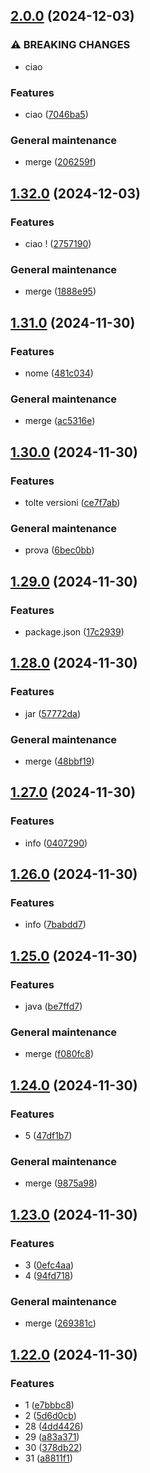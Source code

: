 ## [2.0.0](https://github.com/elisaalbertini/paguroDbRepo/compare/1.32.0...2.0.0) (2024-12-03)

### ⚠ BREAKING CHANGES

* ciao

### Features

* ciao ([7046ba5](https://github.com/elisaalbertini/paguroDbRepo/commit/7046ba59bbf328c0179b59bb519fe643307fe6ed))

### General maintenance

* merge ([206259f](https://github.com/elisaalbertini/paguroDbRepo/commit/206259f5abe3e1756b0d2b7a2236ee828d70909f))

## [1.32.0](https://github.com/elisaalbertini/paguroDbRepo/compare/1.31.0...1.32.0) (2024-12-03)

### Features

* ciao ! ([2757190](https://github.com/elisaalbertini/paguroDbRepo/commit/2757190b5ba7ec27d136c0aca7c15da22ce62104))

### General maintenance

* merge ([1888e95](https://github.com/elisaalbertini/paguroDbRepo/commit/1888e95f466f406e9112d49e1c6102c2b577f4be))

## [1.31.0](https://github.com/elisaalbertini/paguroDbRepo/compare/1.30.0...1.31.0) (2024-11-30)

### Features

* nome ([481c034](https://github.com/elisaalbertini/paguroDbRepo/commit/481c0342b3d1cd18a8ca667953d88d6851fadd01))

### General maintenance

* merge ([ac5316e](https://github.com/elisaalbertini/paguroDbRepo/commit/ac5316ed61fd2b4188add8fb5cd1a47798cc6ff8))

## [1.30.0](https://github.com/elisaalbertini/paguroDbRepo/compare/1.29.0...1.30.0) (2024-11-30)

### Features

* tolte versioni ([ce7f7ab](https://github.com/elisaalbertini/paguroDbRepo/commit/ce7f7ab941ddca42151de0778f127ffbe5c8e3a8))

### General maintenance

* prova ([6bec0bb](https://github.com/elisaalbertini/paguroDbRepo/commit/6bec0bb77c41682f1db86f0c8e6ec0c28fb4ffae))

## [1.29.0](https://github.com/elisaalbertini/paguroDbRepo/compare/1.28.0...1.29.0) (2024-11-30)

### Features

* package.json ([17c2939](https://github.com/elisaalbertini/paguroDbRepo/commit/17c293947038d09d0f1ba7aca9f119258765f9c0))

## [1.28.0](https://github.com/elisaalbertini/paguroDbRepo/compare/1.27.0...1.28.0) (2024-11-30)

### Features

* jar ([57772da](https://github.com/elisaalbertini/paguroDbRepo/commit/57772da42a36e1d1a0a13d8c1e4ee259a9761683))

### General maintenance

* merge ([48bbf19](https://github.com/elisaalbertini/paguroDbRepo/commit/48bbf198e2d248abea4d662b0a38a1b8fa3cb9b7))

## [1.27.0](https://github.com/elisaalbertini/paguroDbRepo/compare/1.26.0...1.27.0) (2024-11-30)

### Features

* info ([0407290](https://github.com/elisaalbertini/paguroDbRepo/commit/04072903169f96e9edd0d9ed38697e29a4e1f9da))

## [1.26.0](https://github.com/elisaalbertini/paguroDbRepo/compare/1.25.0...1.26.0) (2024-11-30)

### Features

* info ([7babdd7](https://github.com/elisaalbertini/paguroDbRepo/commit/7babdd751fd8b6ab7acfd84af175bf0f11c6848c))

## [1.25.0](https://github.com/elisaalbertini/paguroDbRepo/compare/1.24.0...1.25.0) (2024-11-30)

### Features

* java ([be7ffd7](https://github.com/elisaalbertini/paguroDbRepo/commit/be7ffd74933b842b84595d4f6a112a4df5aae32b))

### General maintenance

* merge ([f080fc8](https://github.com/elisaalbertini/paguroDbRepo/commit/f080fc8af1392de34689969d7d4b1e3c0ff55324))

## [1.24.0](https://github.com/elisaalbertini/paguroDbRepo/compare/1.23.0...1.24.0) (2024-11-30)

### Features

* 5 ([47df1b7](https://github.com/elisaalbertini/paguroDbRepo/commit/47df1b7db398f5f8714f66f02292645062444a82))

### General maintenance

* merge ([9875a98](https://github.com/elisaalbertini/paguroDbRepo/commit/9875a98440d1cbfa223716d2f89e034d93994486))

## [1.23.0](https://github.com/elisaalbertini/paguroDbRepo/compare/1.22.0...1.23.0) (2024-11-30)

### Features

* 3 ([0efc4aa](https://github.com/elisaalbertini/paguroDbRepo/commit/0efc4aa4adc0be6c42408b7defd542d292eb03ae))
* 4 ([94fd718](https://github.com/elisaalbertini/paguroDbRepo/commit/94fd71809b78a82f94aa4fca1231a72ff33fa752))

### General maintenance

* merge ([269381c](https://github.com/elisaalbertini/paguroDbRepo/commit/269381c299fe7462f5bb4d8b1959c6c304230592))

## [1.22.0](https://github.com/elisaalbertini/paguroDbRepo/compare/1.21.0...1.22.0) (2024-11-30)

### Features

* 1 ([e7bbbc8](https://github.com/elisaalbertini/paguroDbRepo/commit/e7bbbc8c84eae27cbafbea61a29e5c692ae7c9ec))
* 2 ([5d6d0cb](https://github.com/elisaalbertini/paguroDbRepo/commit/5d6d0cb7952a837f11a9d6404bee772e6e210294))
* 28 ([4dd4426](https://github.com/elisaalbertini/paguroDbRepo/commit/4dd44263603edcd17c0ed73fc1094f88ecd0c2dd))
* 29 ([a83a371](https://github.com/elisaalbertini/paguroDbRepo/commit/a83a37120eddcb759702f9b742d97f694dc9272b))
* 30 ([378db22](https://github.com/elisaalbertini/paguroDbRepo/commit/378db2265636489efbce8a4dbbdbb92c4d264e37))
* 31 ([a8811f1](https://github.com/elisaalbertini/paguroDbRepo/commit/a8811f1cdd94dab998678a5c38856711b91b2cd3))
